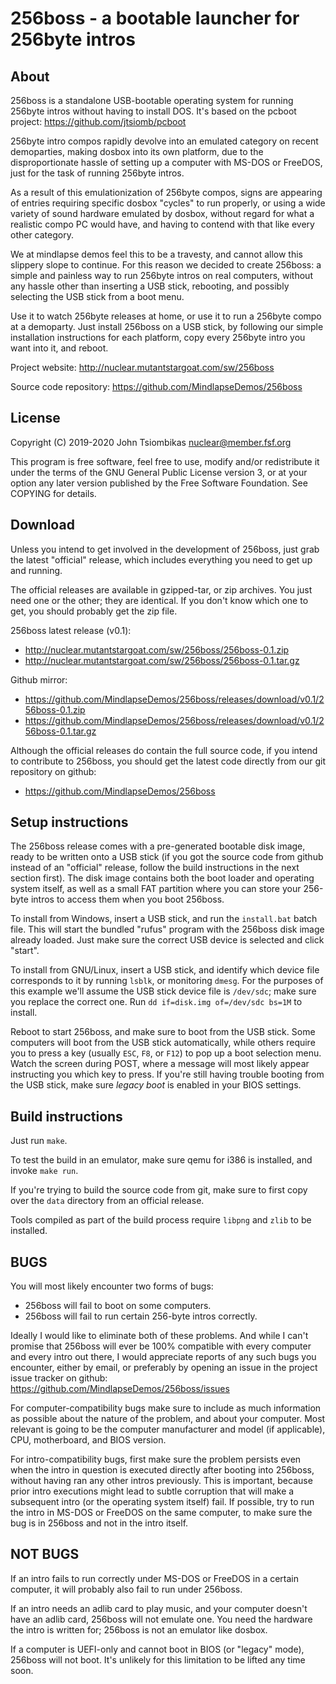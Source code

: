 256boss - a bootable launcher for 256byte intros
================================================

About
-----
256boss is a standalone USB-bootable operating system for running 256byte intros
without having to install DOS. It's based on the pcboot project:
https://github.com/jtsiomb/pcboot

256byte intro compos rapidly devolve into an emulated category on recent
demoparties, making dosbox into its own platform, due to the disproportionate
hassle of setting up a computer with MS-DOS or FreeDOS, just for the task of
running 256byte intros.

As a result of this emulationization of 256byte compos, signs are appearing of
entries requiring specific dosbox "cycles" to run properly, or using a wide
variety of sound hardware emulated by dosbox, without regard for what a
realistic compo PC would have, and having to contend with that like every other
category.

We at mindlapse demos feel this to be a travesty, and cannot allow this slippery
slope to continue. For this reason we decided to create 256boss: a simple and
painless way to run 256byte intros on real computers, without any hassle other
than inserting a USB stick, rebooting, and possibly selecting the USB stick from
a boot menu.

Use it to watch 256byte releases at home, or use it to run a 256byte compo at a
demoparty. Just install 256boss on a USB stick, by following our simple
installation instructions for each platform, copy every 256byte intro you
want into it, and reboot.

Project website: http://nuclear.mutantstargoat.com/sw/256boss

Source code repository: https://github.com/MindlapseDemos/256boss

License
-------
Copyright (C) 2019-2020 John Tsiombikas <nuclear@member.fsf.org>

This program is free software, feel free to use, modify and/or redistribute it
under the terms of the GNU General Public License version 3, or at your option
any later version published by the Free Software Foundation. See COPYING for
details.

Download
--------
Unless you intend to get involved in the development of 256boss, just grab the
latest "official" release, which includes everything you need to get up and
running.

The official releases are available in gzipped-tar, or zip archives. You just
need one or the other; they are identical. If you don't know which one to get,
you should probably get the zip file.

256boss latest release (v0.1):
  - http://nuclear.mutantstargoat.com/sw/256boss/256boss-0.1.zip
  - http://nuclear.mutantstargoat.com/sw/256boss/256boss-0.1.tar.gz

Github mirror:
  - https://github.com/MindlapseDemos/256boss/releases/download/v0.1/256boss-0.1.zip
  - https://github.com/MindlapseDemos/256boss/releases/download/v0.1/256boss-0.1.tar.gz

Although the official releases do contain the full source code, if you intend to
contribute to 256boss, you should get the latest code directly from our git
repository on github:
  - https://github.com/MindlapseDemos/256boss

Setup instructions
------------------
The 256boss release comes with a pre-generated bootable disk image, ready to be
written onto a USB stick (if you got the source code from github instead of an
"official" release, follow the build instructions in the next section first).
The disk image contains both the boot loader and operating system itself, as well as
a small FAT partition where you can store your 256-byte intros to access them
when you boot 256boss.

To install from Windows, insert a USB stick, and run the `install.bat` batch
file. This will start the bundled "rufus" program with the 256boss disk image
already loaded. Just make sure the correct USB device is selected and click
"start".

To install from GNU/Linux, insert a USB stick, and identify which device file
corresponds to it by running `lsblk`, or monitoring `dmesg`.  For the purposes
of this example we'll assume the USB stick device file is `/dev/sdc`; make sure
you replace the correct one. Run `dd if=disk.img of=/dev/sdc bs=1M` to install.

Reboot to start 256boss, and make sure to boot from the USB stick. Some
computers will boot from the USB stick automatically, while others require you
to press a key (usually `ESC`, `F8`, or `F12`) to pop up a boot selection menu.
Watch the screen during POST, where a message will most likely appear
instructing you which key to press. If you're still having trouble booting from
the USB stick, make sure *legacy boot* is enabled in your BIOS settings.

Build instructions
------------------
Just run `make`.

To test the build in an emulator, make sure qemu for i386 is installed, and
invoke `make run`.

If you're trying to build the source code from git, make sure to first copy over
the `data` directory from an official release.

Tools compiled as part of the build process require `libpng` and `zlib` to be
installed.

BUGS
----
You will most likely encounter two forms of bugs:
  - 256boss will fail to boot on some computers.
  - 256boss will fail to run certain 256-byte intros correctly.

Ideally I would like to eliminate both of these problems. And while I can't
promise that 256boss will ever be 100% compatible with every computer and every
intro out there, I would appreciate reports of any such bugs you encounter,
either by email, or preferably by opening an issue in the project issue tracker
on github: https://github.com/MindlapseDemos/256boss/issues

For computer-compatibility bugs make sure to include as much information as
possible about the nature of the problem, and about your computer. Most relevant
is going to be the computer manufacturer and model (if applicable), CPU,
motherboard, and BIOS version.

For intro-compatibility bugs, first make sure the problem persists even when the
intro in question is executed directly after booting into 256boss, without
having ran any other intros previously. This is important, because prior intro
executions might lead to subtle corruption that will make a subsequent intro (or
the operating system itself) fail. If possible, try to run the intro in MS-DOS
or FreeDOS on the same computer, to make sure the bug is in 256boss and not in
the intro itself.

NOT BUGS
--------
If an intro fails to run correctly under MS-DOS or FreeDOS in a certain
computer, it will probably also fail to run under 256boss.

If an intro needs an adlib card to play music, and your computer doesn't have an
adlib card, 256boss will not emulate one. You need the hardware the intro is
written for; 256boss is not an emulator like dosbox.

If a computer is UEFI-only and cannot boot in BIOS (or "legacy" mode), 256boss
will not boot. It's unlikely for this limitation to be lifted any time soon.
